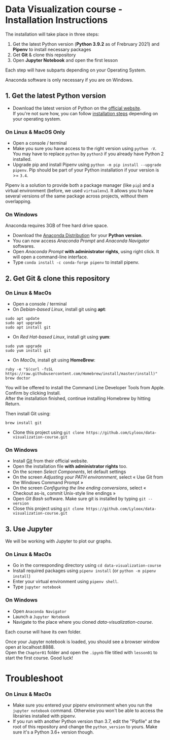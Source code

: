 # Data Visualization course - Installation Instructions

The installation will take place in three steps:
1. Get the latest Python version (**Python 3.9.2** as of Frebruary 2021) and **Pipenv** to install necessary packages
1. Get **Git** & clone this repository
1. Open **Jupyter Notebook** and open the first lesson

Each step will have subparts depending on your Operating System.

Anaconda software is only necessary if you are on Windows.

## 1. Get the latest Python version

* Download the latest version of Python on the 
[official website](https://www.python.org/downloads/).  
If you're not sure how, you can follow 
[installation steps](https://realpython.com/installing-python/) depending on 
your operating system.

### On Linux & MacOS Only 

* Open a console / terminal
* Make you sure you have access to the right version using `python -V`. 
You may have to replace `python` by `python3` if you already have Python 2 
installed.
* Upgrade pip and install Pipenv using 
`python -m pip install --upgrade pipenv`. 
Pip should be part of your Python installation if your version is >= `3.4`.

Pipenv is a solution to provide both a package manager (like `pip`) and a 
virtual environment (before, we used `virtualenv`). It allows you to have 
several versions of the same package across projects, without them overlapping.

### On Windows

Anaconda requires 3GB of free hard drive space.

* Download the [Anaconda Distribution](https://www.anaconda.com/distribution/) 
for your **Python version**.
* You can now access *Anaconda Prompt* and *Anaconda Navigator* softwares.
* Open *Anaconda Prompt* **with administrator rights**, using right click. 
It will open a command-line interface. 
* Type `conda install -c conda-forge pipenv` to install pipenv.

## 2. Get Git & clone this repository 

### On Linux & MacOs 

* Open a console / terminal
* On *Debian-based Linux*, install git using **apt**:
```
sudo apt update
sudo apt upgrade
sudo apt install git
```
* On *Red Hat-based Linux*, install git using **yum**:
```
sudo yum upgrade
sudo yum install git
```
* On *MacOs*, install git using **HomeBrew**:
```
ruby -e "$(curl -fsSL https://raw.githubusercontent.com/Homebrew/install/master/install)"
brew doctor
```
You will be offered to install the Command Line Developer Tools from Apple. 
Confirm by clicking Install.  
After the installation finished, continue installing Homebrew by hitting 
Return.

Then install Git using:
```
brew install git
```

* Clone this project using
`git clone https://github.com/Lyloox/data-visualization-course.git`

### On Windows

* Install [Git](https://git-scm.com/) from their official website.
* Open the installation file **with administrator rights** too.
* On the screen *Select Components*, let default settings
* On the screen *Adjusting your PATH environnment*, 
select « Use Git from the Windows Command Prompt »
* On the screen *Configuring the line ending conversions*, 
select  « Checkout as-is, commit Unix-style line endings »
* Open *Git Bash* software. Make sure git is installed by typing 
`git --version`
* Close this project using 
`git clone https://github.com/Lyloox/data-visualization-course.git`


## 3. Use Jupyter
We will be working with Jupyter to plot our graphs.

### On Linux & MacOs 
* Go in the corresponding directory using `cd data-visualization-course`
* Install required packages using `pipenv install` 
(or `python -m pipenv install`)
* Enter your virtual environment using `pipenv shell`.
* Type `jupyter notebook` 

### On Windows
* Open `Anaconda Navigator`
* Launch a `Jupyter Notebook`
* Navigate to the place where you cloned *data-visualization-course*.

Each course will have its own folder.

Once your Jupyter notebook is loaded, you should see a browser window 
open at localhost:8888.  
Open the `Chapter01` folder and open the `.ipynb` file
titled with `lesson01` to start the first course. Good luck!


# Troubleshoot

### On Linux & MacOs 
* Make sure you entered your pipenv environment when you run the 
`jupyter notebook` command. 
Otherwise you won't be able to access the librairies installed with pipenv.
* If you run with another Python version than 3.7, edit the "Pipfile" at
the root of this repository and change the `python_version` to yours.
Make sure it's a Python 3.6+ version though.
